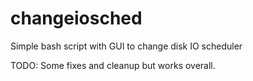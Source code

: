 # changeiosched
Simple bash script with GUI to change disk IO scheduler

TODO: Some fixes and cleanup but works overall.

